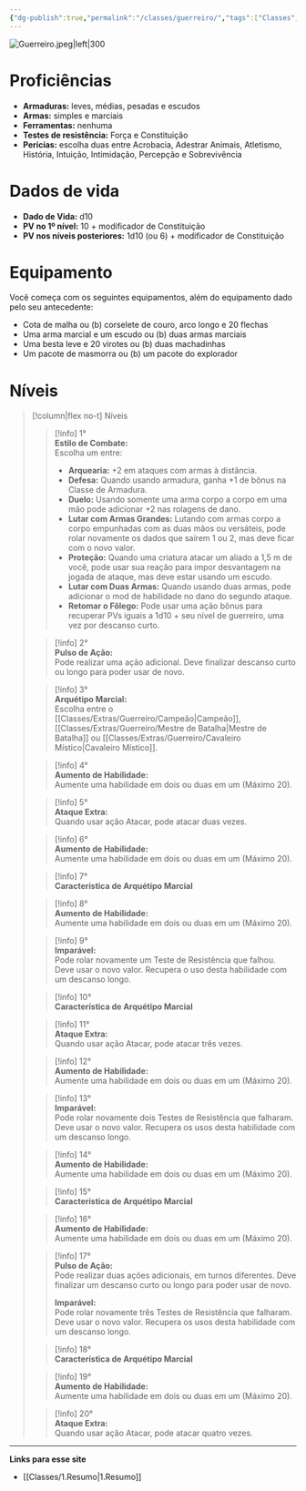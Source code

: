 ```yaml
---
{"dg-publish":true,"permalink":"/classes/guerreiro/","tags":["Classes","Guerreiro"],"created":"2024-07-23T13:36:15.068-03:00"}
---
```



![Guerreiro.jpeg|left|300](/img/user/Arquivos/Guerreiro.jpeg)

# Proficiências

- **Armaduras:** leves, médias, pesadas e escudos
- **Armas:** simples e marciais
- **Ferramentas:** nenhuma
- **Testes de resistência:** Força e Constituição
- **Perícias:** escolha duas entre Acrobacia, Adestrar Animais, Atletismo, História, Intuição, Intimidação, Percepção e Sobrevivência

# Dados de vida
- **Dado de Vida:** d10
- **PV no 1º nível:** 10 + modificador de Constituição
- **PV nos níveis posteriores:** 1d10 (ou 6) + modificador de Constituição

# Equipamento

Você começa com os seguintes equipamentos, além do equipamento dado pelo seu antecedente:

- Cota de malha ou (b) corselete de couro, arco longo e 20 flechas
- Uma arma marcial e um escudo ou (b) duas armas marciais
- Uma besta leve e 20 virotes ou (b) duas machadinhas
- Um pacote de masmorra ou (b) um pacote do explorador

# Níveis
>[!column|flex no-t] Níveis
>> [!info] 1°  
>> **Estilo de Combate:**  
>> Escolha um entre:
>> - **Arquearia:** +2 em ataques com armas à distância.
>> - **Defesa:** Quando usando armadura, ganha +1 de bônus na Classe de Armadura.
>> - **Duelo:** Usando somente uma arma corpo a corpo em uma mão pode adicionar +2 nas rolagens de dano.
>> - **Lutar com Armas Grandes:** Lutando com armas corpo a corpo empunhadas com as duas mãos ou versáteis, pode rolar novamente os dados que saírem 1 ou 2, mas deve ficar com o novo valor.
>> - **Proteção:** Quando uma criatura atacar um aliado a 1,5 m de você, pode usar sua reação para impor desvantagem na jogada de ataque, mas deve estar usando um escudo.
>> - **Lutar com Duas Armas:** Quando usando duas armas, pode adicionar o mod de habilidade no dano do segundo ataque.
>> - **Retomar o Fôlego:** Pode usar uma ação bônus para recuperar PVs iguais a 1d10 + seu nível de guerreiro, uma vez por descanso curto.
>
>> [!info] 2°  
>> **Pulso de Ação:**  
>> Pode realizar uma ação adicional. Deve finalizar descanso curto ou longo para poder usar de novo.
>
>> [!info] 3°  
>> **Arquétipo Marcial:**  
>> Escolha entre o [[Classes/Extras/Guerreiro/Campeão\|Campeão]], [[Classes/Extras/Guerreiro/Mestre de Batalha\|Mestre de Batalha]] ou [[Classes/Extras/Guerreiro/Cavaleiro Místico\|Cavaleiro Místico]].
>
>> [!info] 4°  
>> **Aumento de Habilidade:**  
>> Aumente uma habilidade em dois ou duas em um (Máximo 20).
>
>> [!info] 5°  
>> **Ataque Extra:**  
>> Quando usar ação Atacar, pode atacar duas vezes.
>
>> [!info] 6°  
>> **Aumento de Habilidade:**  
>> Aumente uma habilidade em dois ou duas em um (Máximo 20).
>
>> [!info] 7°  
>> **Característica de Arquétipo Marcial**
>
>> [!info] 8°  
>> **Aumento de Habilidade:**  
>> Aumente uma habilidade em dois ou duas em um (Máximo 20).
>
>> [!info] 9°  
>> **Imparável:**  
>> Pode rolar novamente um Teste de Resistência que falhou. Deve usar o novo valor. Recupera o uso desta habilidade com um descanso longo.
>
>> [!info] 10°  
>> **Característica de Arquétipo Marcial**
>
>> [!info] 11°  
>> **Ataque Extra:**  
>> Quando usar ação Atacar, pode atacar três vezes.
>
>> [!info] 12°  
>> **Aumento de Habilidade:**  
>> Aumente uma habilidade em dois ou duas em um (Máximo 20).
>
>> [!info] 13°  
>> **Imparável:**  
>> Pode rolar novamente dois Testes de Resistência que falharam. Deve usar o novo valor. Recupera os usos desta habilidade com um descanso longo.
>
>> [!info] 14°  
>> **Aumento de Habilidade:**  
>> Aumente uma habilidade em dois ou duas em um (Máximo 20).
>
>> [!info] 15°  
>> **Característica de Arquétipo Marcial**
>
>> [!info] 16°  
>> **Aumento de Habilidade:**  
>> Aumente uma habilidade em dois ou duas em um (Máximo 20).
>
>> [!info] 17°  
>> **Pulso de Ação:**  
>> Pode realizar duas ações adicionais, em turnos diferentes. Deve finalizar um descanso curto ou longo para poder usar de novo.
>>  
>> **Imparável:**  
>> Pode rolar novamente três Testes de Resistência que falharam. Deve usar o novo valor. Recupera os usos desta habilidade com um descanso longo.
>
>> [!info] 18°  
>> **Característica de Arquétipo Marcial**
>
>> [!info] 19°  
>> **Aumento de Habilidade:**  
>> Aumente uma habilidade em dois ou duas em um (Máximo 20).
>
>> [!info] 20°  
>> **Ataque Extra:**  
>> Quando usar ação Atacar, pode atacar quatro vezes.
___
**Links para esse site**
- [[Classes/1.Resumo\|1.Resumo]]